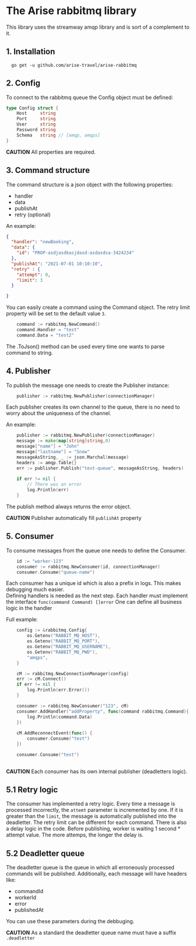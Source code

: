 # The Arise rabbitmq library
This library uses the streamway amqp library and is sort of a complement to it.

## 1. Installation

```shell
  go get -u github.com/arise-travel/arise-rabbitmq
```

## 2. Config

To connect to the rabbitmq queue the Config object must be defined:

```go
type Config struct {
    Host     string
    Port     string
    User     string
    Password string
    Schema   string // [amqp, amqps]
}
```

**CAUTION**  All properties are required.

## 3. Command structure

The command structure is a json object with the following properties:
- handler
- data
- publishAt
- retry (optional)

An example:

```json
{
  "handler": "newBooking",
  "data": {
    "id": "PROP-asdjasdkasjdasd-asdasdsa-3424234"
  },
  "publishAt": "2021-07-01 10:10:10",
  "retry" : {
    "attempt": 0,
    "limit": 3
  }

}
```

You can easily create a command using the Command object. The retry limit property will be set to the default value `3`.

```go
    command := rabbitmq.NewCommand()
    command.Handler = "test"
    command.Data = "test2"
```

The .ToJson() method can be used every time one wants to parse command to string.

## 4. Publisher

To publish the message one needs to create the Publisher instance:

```go
    publisher := rabbitmq.NewPublisher(connectionManager)
```

Each publisher creates its own channel to the queue, there is no need to worry about the uniqueness of the channel.

An example:

```go
    publisher := rabbitmq.NewPublisher(connectionManager)
    message := make(map[string]string,0)
    message["name"] = "John"
    message["lastname"] = "Snow"
    messageAsString, _ := json.Marchal(message)
    headers := amqp.Table{}
    err := publisher.Publish("test-queue", messageAsString, headers)
    
    if err != nil {
    	// There was an error
        log.Println(err)	
    }
```

The publish method always returns the error object.

**CAUTION** Publisher automatically fill `publishAt` property

## 5. Consumer

To consume messages from the queue one needs to define the Consumer.

```go
    id := "worker-123"
    consumer := rabbitmq.NewConsumer(id, connectionManager)
    consumer.Consume("queue-name")
```

Each consumer has a unique id which is also a prefix in logs. This makes debugging much easier.  
Defining handlers is needed as the next step. Each handler must implement the interface `func(command Command) []error`
One can define all business logic in the handler 

Full example:

```go
    config := &rabbitmq.Config{
        os.Getenv("RABBIT_MQ_HOST"),
        os.Getenv("RABBIT_MQ_PORT"),
        os.Getenv("RABBIT_MQ_USERNAME"),
        os.Getenv("RABBIT_MQ_PWD"),
        "amqps",
    }

    cM := rabbitmq.NewConnectionManager(config)
    err := cM.Connect()
    if err != nil {
        log.Println(err.Error())
    }

    consumer := rabbitmq.NewConsumer("123", cM)
    consumer.AddHandler("addProperty", func(command rabbitmq.Command){
        log.Println(command.Data)
    })
	
    cM.AddReconnectEvent(func() {
        consumer.Consume("test")
    })

    consumer.Consume("test")
	
```

**CAUTION** Each consumer has its own internal publisher (deadletters logic). 

## 5.1 Retry logic

The consumer has implemented a retry logic. Every time a message is processed incorrectly, the `attemt` parameter is incremented 
by one. If it is greater than the `limit`, the message is automatically published into the deadletter. The retry limit can
be different for each command. There is also a delay logic in the code. Before publishing, worker is waiting 1 second * attempt value.
The more attemps, the longer the delay is.

## 5.2 Deadletter queue

The deadletter queue is the queue in which all erroneously processed commands will be published. Additionally, each message 
will have headers like:
- commandId
- workerId
- error
- publishedAt

You can use these parameters during the debbuging.

**CAUTION** As a standard the deadletter queue name must have a suffix `.deadletter` 

